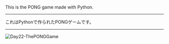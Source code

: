 This is the PONG game made with Python.

<hr>

これはPythonで作られたPONGゲームです。

<hr>

<img src="https://github.com/DayDreamYGithub/Udemy-Python-Projects/blob/main/Day22-ThePONGGame/ThePONGGame.png?raw=true" alt="Day22-ThePONGGame">
